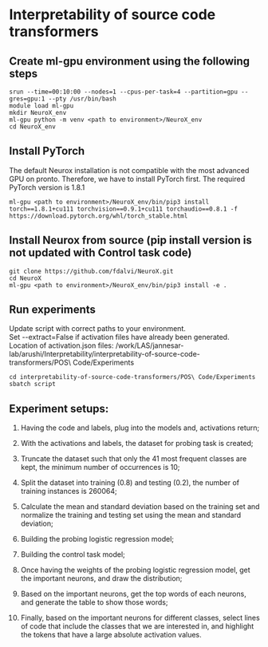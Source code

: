 # Interpretability of source code transformers

## Create ml-gpu environment using the following steps
```
srun --time=00:10:00 --nodes=1 --cpus-per-task=4 --partition=gpu --gres=gpu:1 --pty /usr/bin/bash  
module load ml-gpu  
mkdir NeuroX_env  
ml-gpu python -m venv <path to environment>/NeuroX_env  
cd NeuroX_env
```
## Install PyTorch

The default Neurox installation is not compatible with the most advanced GPU on
pronto. Therefore, we have to install PyTorch first. The required PyTorch version
is 1.8.1
```
ml-gpu <path to environment>/NeuroX_env/bin/pip3 install torch==1.8.1+cu111 torchvision==0.9.1+cu111 torchaudio==0.8.1 -f https://download.pytorch.org/whl/torch_stable.html
```

## Install Neurox from source (pip install version is not updated with Control task code)
```
git clone https://github.com/fdalvi/NeuroX.git  
cd NeuroX
ml-gpu <path to environment>/NeuroX_env/bin/pip3 install -e .  
```
## Run experiments
Update script with correct paths to your environment.  
Set --extract=False if activation files have already been generated.  
Location of activation.json files:
/work/LAS/jannesar-lab/arushi/Interpretability/interpretability-of-source-code-transformers/POS\ Code/Experiments  
```
cd interpretability-of-source-code-transformers/POS\ Code/Experiments
sbatch script
```

## Experiment setups:

1. Having the code and labels, plug into the models and, activations return;

2. With the activations and labels, the dataset for probing task is created;

3. Truncate the dataset such that only the 41 most frequent classes are kept, the minimum number of occurrences is 10;

4. Split the dataset into training (0.8) and testing (0.2), the number of training instances is 260064;

5. Calculate the mean and standard deviation based on the training set and normalize the training and testing set using the mean and standard deviation;

6. Building the probing logistic regression model;

7. Building the control task model;

8. Once having the weights of the probing logistic regression model, get the important neurons, and draw the distribution;

9. Based on the important neurons, get the top words of each neurons, and generate the table to show those words;

10. Finally, based on the important neurons for different classes, select lines of code that include the classes that we are interested in, and highlight the tokens that have a large absolute activation values.
